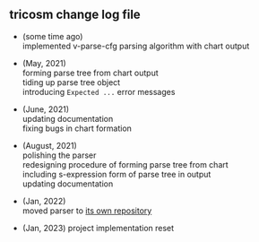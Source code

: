 ## tricosm change log file

- (some time ago)  
implemented v-parse-cfg parsing algorithm with chart output  

- (May, 2021)  
forming parse tree from chart output  
tiding up parse tree object  
introducing `Expected ...` error messages  

- (June, 2021)  
updating documentation  
fixing bugs in chart formation  

- (August, 2021)  
polishing the parser  
redesigning procedure of forming parse tree from chart  
including s-expression form of parse tree in output  
updating documentation  

- (Jan, 2022)  
moved parser to [its own repository](https://github.com/contrast-zone/cfg.js)  

- (Jan, 2023)
project implementation reset
